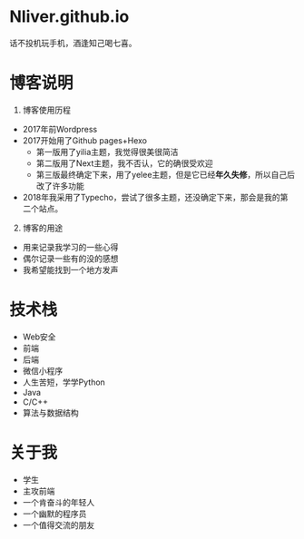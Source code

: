 # Nliver.github.io
话不投机玩手机，酒逢知己喝七喜。
# 博客说明
1. 博客使用历程
  - 2017年前Wordpress
  - 2017开始用了Github pages+Hexo
    - 第一版用了yilia主题，我觉得很美很简洁
    - 第二版用了Next主题，我不否认，它的确很受欢迎
    - 第三版最终确定下来，用了yelee主题，但是它已经**年久失修**，所以自己后改了许多功能
  - 2018年我采用了Typecho，尝试了很多主题，还没确定下来，那会是我的第二个站点。
2. 博客的用途
- 用来记录我学习的一些心得
- 偶尔记录一些有的没的感想
- 我希望能找到一个地方发声
# 技术栈
- Web安全
- 前端
- 后端
- 微信小程序
- 人生苦短，学学Python
- Java
- C/C++
- 算法与数据结构
# 关于我
- 学生
- 主攻前端
- 一个肯奋斗的年轻人
- 一个幽默的程序员
- 一个值得交流的朋友
